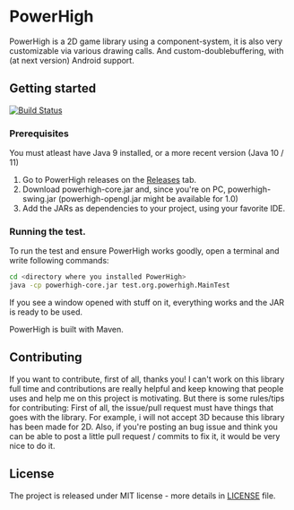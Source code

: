 # PowerHigh
PowerHigh is a 2D game library using a component-system, it is also very customizable via various drawing calls. And custom-doublebuffering, with (at next version) Android support.

## Getting started

[![Build Status](https://travis-ci.org/zenith391/PowerHigh.svg)](https://travis-ci.org/zenith391/PowerHigh)

### Prerequisites
You must atleast have Java 9 installed, or a more recent version (Java 10 / 11)
1. Go to PowerHigh releases on the [Releases](https://github.com/zenith391/PowerHigh/releases) tab.
2. Download powerhigh-core.jar and, since you're on PC, powerhigh-swing.jar (powerhigh-opengl.jar might be available for 1.0)
2. Add the JARs as dependencies to your project, using your favorite IDE.

### Running the test.
To run the test and ensure PowerHigh works goodly,
open a terminal and write following commands:
```sh
cd <directory where you installed PowerHigh>
java -cp powerhigh-core.jar test.org.powerhigh.MainTest
```
If you see a window opened with stuff on it, everything works and the JAR is ready to be used.

PowerHigh is built with Maven.

## Contributing

If you want to contribute, first of all, thanks you! I can't work on this library full time and contributions
are really helpful and keep knowing that people uses and help me on this project is motivating.
But there is some rules/tips for contributing:
First of all, the issue/pull request must have things that goes with the library. For example, i will not accept 3D because
this library has been made for 2D.
Also, if you're posting an bug issue and think you can be able to post a little pull request / commits to fix it, it would be very nice to do it.

## License
The project is released under MIT license - more details in [LICENSE](https://github.com/DigitalSnakeSoftware/PowerHigh/blob/master/LICENSE) file.